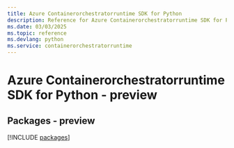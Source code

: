 ```yaml
---
title: Azure Containerorchestratorruntime SDK for Python
description: Reference for Azure Containerorchestratorruntime SDK for Python
ms.date: 03/03/2025
ms.topic: reference
ms.devlang: python
ms.service: containerorchestratorruntime
---
```

# Azure Containerorchestratorruntime SDK for Python - preview
## Packages - preview
[!INCLUDE [packages](containerorchestratorruntime-index.md)]